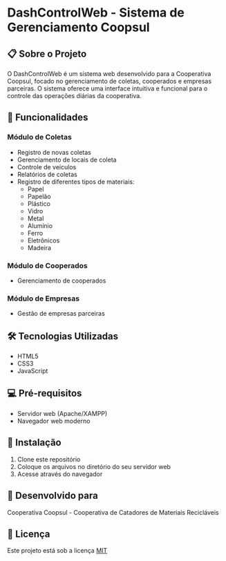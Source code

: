 # DashControlWeb - Sistema de Gerenciamento Coopsul

## 📋 Sobre o Projeto
O DashControlWeb é um sistema web desenvolvido para a Cooperativa Coopsul, focado no gerenciamento de coletas, cooperados e empresas parceiras. O sistema oferece uma interface intuitiva e funcional para o controle das operações diárias da cooperativa.

## 🚀 Funcionalidades

### Módulo de Coletas
- Registro de novas coletas
- Gerenciamento de locais de coleta
- Controle de veículos
- Relatórios de coletas
- Registro de diferentes tipos de materiais:
  - Papel
  - Papelão
  - Plástico
  - Vidro
  - Metal
  - Alumínio
  - Ferro
  - Eletrônicos
  - Madeira

### Módulo de Cooperados
- Gerenciamento de cooperados

### Módulo de Empresas
- Gestão de empresas parceiras

## 🛠️ Tecnologias Utilizadas
- HTML5
- CSS3
- JavaScript

## 💻 Pré-requisitos
- Servidor web (Apache/XAMPP)
- Navegador web moderno

## 🔧 Instalação
1. Clone este repositório
2. Coloque os arquivos no diretório do seu servidor web
3. Acesse através do navegador

## 👥 Desenvolvido para
Cooperativa Coopsul - Cooperativa de Catadores de Materiais Recicláveis

## 📄 Licença
Este projeto está sob a licença [MIT](LICENSE)